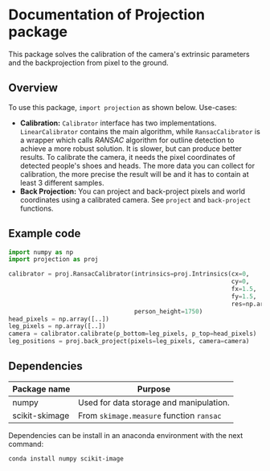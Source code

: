 # Documentation of Projection package

This package solves the calibration of the camera's extrinsic parameters
and the backprojection from pixel to the ground.

## Overview

To use this package, `import projection` as shown below.
Use-cases:
- **Calibration:** `Calibrator` interface has two implementations. `LinearCalibrator` contains the main algorithm, while
`RansacCalibrator` is a wrapper which calls *RANSAC* algorithm for outline detection to achieve a more robust solution.
It is slower, but can produce better results. To calibrate the camera, it needs the pixel coordinates of detected 
people's shoes and heads. The more data you can collect for calibration, the more precise the result will be
and it has to contain at least 3 different samples.
- **Back Projection:** You can project and back-project pixels and world coordinates using a calibrated camera.
See `project` and `back-project` functions.

## Example code

```python
import numpy as np
import projection as proj

calibrator = proj.RansacCalibrator(intrinsics=proj.Intrinsics(cx=0,
                                                              cy=0,
                                                              fx=1.5,
                                                              fy=1.5,
                                                              res=np.array([800, 600], dtype=float)),
                                   person_height=1750)
head_pixels = np.array([..])
leg_pixels = np.array([..])
camera = calibrator.calibrate(p_bottom=leg_pixels, p_top=head_pixels)
leg_positions = proj.back_project(pixels=leg_pixels, camera=camera)
```

## Dependencies

| Package name      | Purpose                                       |
|-------------------|-----------------------------------------------|
|   numpy           |    Used for data storage and manipulation.    |
|   scikit-skimage  |    From `skimage.measure` function `ransac`   |

Dependencies can be install in an anaconda environment with the next command:
```commandline
conda install numpy scikit-image
```
